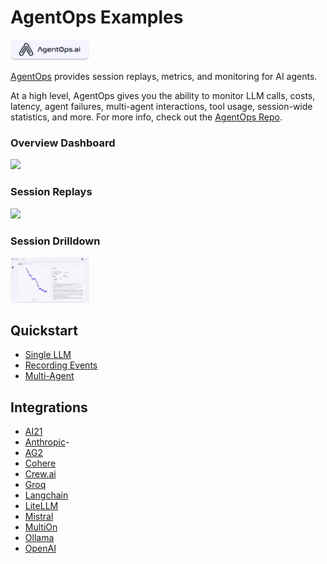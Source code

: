 # AgentOps Examples

<img src="https://github.com/AgentOps-AI/agentops/blob/main/docs/images/external/logo/banner-badge.png?raw=true" width="25%"/>

[AgentOps](https://agentops.ai/?=autogen) provides session replays, metrics, and monitoring for AI agents.

At a high level, AgentOps gives you the ability to monitor LLM calls, costs, latency, agent failures, multi-agent interactions, tool usage, session-wide statistics, and more. For more info, check out the [AgentOps Repo](https://github.com/AgentOps-AI/agentops).

### Overview Dashboard
<img src="https://raw.githubusercontent.com/AgentOps-AI/agentops/main/docs/images/external/app_screenshots/overview.gif"  width="25%"/>

### Session Replays
<img src="https://raw.githubusercontent.com/AgentOps-AI/agentops/main/docs/images/external/app_screenshots/drilldown.gif"  width="25%"/>

### Session Drilldown
<img src="https://github.com/AgentOps-AI/agentops/blob/main/docs/images/external/app_screenshots/session-replay.png?raw=true"  width="25%"/>

## Quickstart
- [Single LLM](./openai-gpt.ipynb)
- [Recording Events](./recording-events.ipynb)
- [Multi-Agent](./multi_agent_example.ipynb)

## Integrations
- [AI21](./ai21_examples/ai21_examples.ipynb)
- [Anthropic](./anthropic_examples/)- 
- [AG2](./autogen_examples/)
- [Cohere](./cohere_examples/cohere_example.ipynb)
- [Crew.ai](./crew_examples/)
- [Groq](./multi_agent_groq_example.ipynb)
- [Langchain](./langchain_examples/langchain_examples.ipynb)
- [LiteLLM](./litlelm_examples/litlelm_example.ipynb)
- [Mistral](./mistral_examples/mistral_example.ipynb)
- [MultiOn](./multion_examples/)
- [Ollama](./ollama_examples/ollama_examples.ipynb)
- [OpenAI](./openai_examples/)
